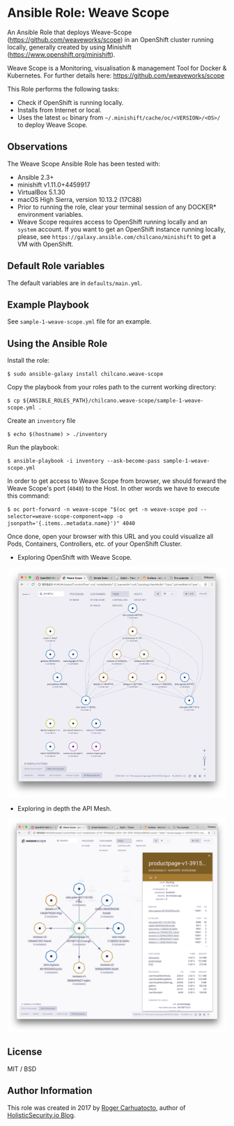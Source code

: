 # Ansible Role: Weave Scope

An Ansible Role that deploys Weave-Scope (https://github.com/weaveworks/scope) in an OpenShift cluster running locally, generally created by using Minishift (https://www.openshift.org/minishift).

Weave Scope is a Monitoring, visualisation & management Tool for Docker & Kubernetes.
For further details here: https://github.com/weaveworks/scope

This Role performs the following tasks:

- Check if OpenShift is running locally.
- Installs from Internet or local.
- Uses the latest `oc` binary from `~/.minishift/cache/oc/<VERSION>/<OS>/` to deploy Weave Scope.

## Observations

The Weave Scope Ansible Role has been tested with:
- Ansible 2.3+
- minishift v1.11.0+4459917
- VirtualBox 5.1.30
- macOS High Sierra, version 10.13.2 (17C88)
- Prior to running the role, clear your terminal session of any DOCKER* environment variables.
- Weave Scope requires access to OpenShift running locally and an `system` account. If you want to get an OpenShift instance running locally, please, see `https://galaxy.ansible.com/chilcano/minishift` to get a VM with OpenShift.

## Default Role variables

The default variables are in `defaults/main.yml`.

## Example Playbook

See `sample-1-weave-scope.yml` file for an example.

## Using the Ansible Role

Install the role:
```
$ sudo ansible-galaxy install chilcano.weave-scope
```

Copy the playbook from your roles path to the current working directory:
```
$ cp ${ANSIBLE_ROLES_PATH}/chilcano.weave-scope/sample-1-weave-scope.yml .
```

Create an `inventory` file
```
$ echo $(hostname) > ./inventory
```

Run the playbook:
```
$ ansible-playbook -i inventory --ask-become-pass sample-1-weave-scope.yml
```

In order to get access to Weave Scope from browser, we should forward the Weave Scope's port (`4040`) to the Host. In other words we have to execute this command:
```
$ oc port-forward -n weave-scope "$(oc get -n weave-scope pod --selector=weave-scope-component=app -o jsonpath='{.items..metadata.name}')" 4040
```

Once done, open your browser with this URL and you could visualize all Pods, Containers, Controllers, etc. of your OpenShift Cluster.


* Exploring OpenShift with Weave Scope.

![Exploring OpenShift with Weave Scope](https://github.com/chilcano/ansible-role-weave-scope/blob/master/imgs/api-mesh-security-2-weave-scope.png "Exploring OpenShift with Weave Scope")


* Exploring in depth the API Mesh.

![Exploring in depth the API Mesh](https://github.com/chilcano/ansible-role-weave-scope/blob/master/imgs/api-mesh-security-9-weave-scope-bookinfo-mesh.png "Exploring in depth the API Mesh")


## License

MIT / BSD

## Author Information

This role was created in 2017 by [Roger Carhuatocto](https://www.linkedin.com/in/rcarhuatocto), author of [HolisticSecurity.io Blog](https://holisticsecurity.io).
